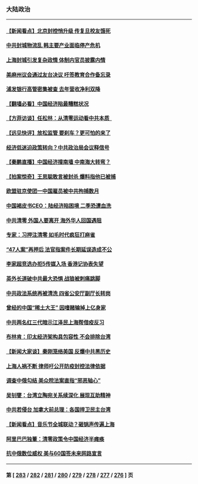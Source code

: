 ### 大陆政治
---
#### [【新闻看点】北京封控悄升级 传复旦校友饿死](../../pages/ncid277/n13723660.md) 
#### [中共封城物流乱 韩主要产业面临停产危机](../../pages/ncid277/n13723890.md) 
#### [上海封城引发复杂政情 体制内官员披露内情](../../pages/ncid277/n13723861.md) 
#### [美麻州议会通过友台决议 吁签教育合作备忘录](../../pages/ncid277/n13723770.md) 
#### [浦发银行高管密集被查 去年营收净利双降](../../pages/ncid277/n13723731.md) 
#### [【翻墙必看】中国经济陷最糟糕状况](../../pages/ncid277/n13723715.md) 
#### [【方菲访谈】任松林：从清零运动看中共本质  ](../../pages/ncid277/n13723618.md) 
#### [【远见快评】放松监管 要刹车？更可怕的来了](../../pages/ncid277/n13723638.md) 
#### [经济低迷迫政策转向？中共政治局会议释信号](../../pages/ncid277/n13723610.md) 
#### [【秦鹏直播】中国经济撞南墙 中南海大转弯？](../../pages/ncid277/n13723657.md) 
#### [【拍案惊奇】王思聪敢言被封杀 爆料指他已被捕](../../pages/ncid277/n13723559.md) 
#### [欧盟驻京使团一中国雇员被中共拘捕数月](../../pages/ncid277/n13723602.md) 
#### [中国褐皮书CEO：陆经济陷困境 二季恐遭血洗](../../pages/ncid277/n13723599.md) 
#### [中共清零 外国人要离开 海外华人回国遇阻](../../pages/ncid277/n13723475.md) 
#### [专家：习押注清零 如毛时代疯狂打麻雀](../../pages/ncid277/n13723589.md) 
#### [“47人案”再押后 法官指案件长期延误造成不公](../../pages/ncid277/n13723595.md) 
#### [李家超竞选办拒5传媒入场 香港记协表失望](../../pages/ncid277/n13723574.md) 
#### [英外长道破中共最大恐惧 战狼被刺痛跳脚](../../pages/ncid277/n13723555.md) 
#### [中共政法系统再被清洗 四省公安厅副厅长转岗](../../pages/ncid277/n13723525.md) 
#### [曾经的中国“稀土大王” 因嗜赌输掉上亿身家](../../pages/ncid277/n13723521.md) 
#### [中共两名红三代暗示江泽民上海帮借疫反习](../../pages/ncid277/n13723408.md) 
#### [布林肯：印太经济架构具包容性 不会排除台湾](../../pages/ncid277/n13723445.md) 
#### [【新闻大家谈】秦刚笼络美国 反爆中共黑历史](../../pages/ncid277/n13722995.md) 
#### [上海人祸不断 律师吁公开防疫封控法律依据](../../pages/ncid277/n13723309.md) 
#### [调查中俄勾结 美众院法案直指“邪恶轴心”](../../pages/ncid277/n13723270.md) 
#### [吴钊燮：台湾立陶宛关系续深化 展现互助精神](../../pages/ncid277/n13723278.md) 
#### [中共若侵台 加拿大前总理：各国捍卫民主台湾](../../pages/ncid277/n13723232.md) 
#### [【新闻看点】音乐节全城联动？砸锅声传遍上海](../../pages/ncid277/n13722662.md) 
#### [阿里巴巴独董：清零政策令中国经济半瘫痪](../../pages/ncid277/n13723141.md) 
#### [抗中俄数位威权 美与60国签未来网路宣言](../../pages/ncid277/n13722999.md) 

---
#### 第 [ [283](./283.md) / [282](./282.md) / [281](./281.md) / [280](./280.md) / [279](./279.md) / [278](./278.md) / [277](./277.md) / [276](./276.md) ] 页
